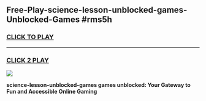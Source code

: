 
## Free-Play-science-lesson-unblocked-games-Unblocked-Games #rms5h
<h3>
<a href="https://news.freeplayer.one?title=science-lesson-unblocked-games&ref=8M">CLICK TO PLAY</a></h3>
<hr>

<h3>
<a href="https://news.freeplayer.one?title=science-lesson-unblocked-games&ref=8M">CLICK 2 PLAY</a>
  
</h3>

<a href="https://news.freeplayer.one?title=science-lesson-unblocked-games&ref=8M"><img src="https://clearcache.store/games.png"></a>


**science-lesson-unblocked-games games unblocked: Your Gateway to Fun and Accessible Online Gaming**
